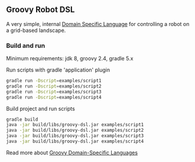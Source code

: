 ## Groovy Robot DSL

A very simple, internal [Domain Specific Language](https://martinfowler.com/bliki/DomainSpecificLanguage.html) for 
controlling a robot on a grid-based landscape. 

### Build and run 
Minimum requirements: jdk 8, groovy 2.4, gradle 5.x 

Run scripts with gradle 'application' plugin
```bash
gradle run -Dscript=examples/script1
gradle run -Dscript=examples/script2
gradle run -Dscript=examples/script3
gradle run -Dscript=examples/script4
```

Build project and run scripts
```bash
gradle build
java -jar build/libs/groovy-dsl.jar examples/script1
java -jar build/libs/groovy-dsl.jar examples/script2
java -jar build/libs/groovy-dsl.jar examples/script3
java -jar build/libs/groovy-dsl.jar examples/script4
```

Read more about [Groovy Domain-Specific Languages](http://docs.groovy-lang.org/docs/latest/html/documentation/core-domain-specific-languages.html)
